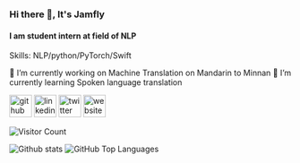 ### Hi there 👋, It's Jamfly
#### I am student intern at field of NLP

Skills: NLP/python/PyTorch/Swift

🔭 I’m currently working on Machine Translation on Mandarin to Minnan 🌱 I’m currently learning Spoken language translation

[<img src='https://cdn.jsdelivr.net/npm/simple-icons@3.0.1/icons/github.svg' alt='github' height='40'>](https://github.com/jamfly)  [<img src='https://cdn.jsdelivr.net/npm/simple-icons@3.0.1/icons/linkedin.svg' alt='linkedin' height='40'>](https://www.linkedin.com/in/鄭耀飛/)  [<img src='https://cdn.jsdelivr.net/npm/simple-icons@3.0.1/icons/twitter.svg' alt='twitter' height='40'>](https://twitter.com/jamfly37)  [<img src='https://cdn.jsdelivr.net/npm/simple-icons@3.0.1/icons/icloud.svg' alt='website' height='40'>](https://jamfly.github.io/)  

![Visitor Count](https://profile-counter.glitch.me/ra1028/count.svg)

![Github stats](https://github-readme-stats.vercel.app/api?username=jamfly&show_icons=true&hide_title=true)
![GitHub Top Languages](https://github-readme-stats.vercel.app/api/top-langs/?username=jamfly&layout=compact)
